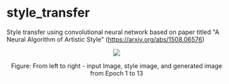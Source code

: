 # style_transfer
Style transfer using convolutional neural network based on paper titled "A Neural Algorithm of Artistic Style" (https://arxiv.org/abs/1508.06576)

<p align="center">
  <img src="https://github.com/rrwiyatn/style_transfer/blob/master/data/animation.gif">
</p>
<p align="center">
  Figure: From left to right - input Image, style image, and generated image from Epoch 1 to 13
</p>
